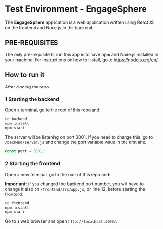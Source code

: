 # Test Environment - EngageSphere

The **EngageSphere** application is a web application written using ReactJS on the frontend and Node.js in the backend.

## PRE-REQUISITES

The only pre-requisite to run this app is to have npm and Node.js installed in your machine. For instructions on how to install, go to https://nodejs.org/en/

## How to run it

After cloning the repo ...

### 1 Starting the backend

Open a terminal, go to the root of this repo and:

```sh
cd backend
npm install
npm start
```

The server will be listening on port 3001. If you need to change this, go to `/backend/server.js` and change the port variable value in the first line.

```js
const port = 3001;
```

### 2 Starting the frontend

Open a new terminal, go to the root of this repo and:

**Important:** if you changed the backend port number, you will have to change it also on `/frontend/src/App.js`, on line 12, before starting the frontend.

```sh
cd frontend
npm install
npm start
```

Go to a web browser and open `http://localhost:3000/`.

